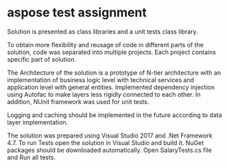 # aspose test assignment

Solution is presented as class libraries and a unit tests class library.

To obtain more flexibility and reusage of code in different parts of the solution, code was separated into multiple projects. Each project contains specific part of solution.

The Architecture of the solution is a prototype of N-tier architecture with an implementation of business logic level with technical services and application level with general entities.
Implemented dependency injection using Autofac to make layers less rigidly connected to each other.
In addition, NUnit framework was used for unit tests.

Logging and caching should be implemented in the future according to data layer implementation.

The solution was prepared using Visual Studio 2017 and .Net Framework 4.7. 
To run Tests open the solution in Visual Studio and build it. NuGet packages should be downloaded automatically.
Open SalaryTests.cs file and Run all tests.
